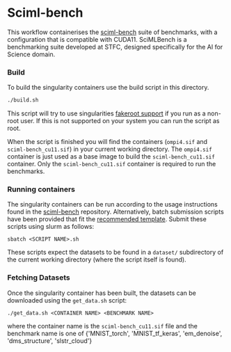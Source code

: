 # Sciml-bench

This workflow containerises the [sciml-bench](https://github.com/stfc-sciml/sciml-bench) suite
of benchmarks, with a configuration that is compatible with CUDA11. 
SciMLBench is a benchmarking suite developed at STFC, 
designed specifically for the AI for Science domain.

### Build

To build the singularity containers use the build script in this directory.

```bash
./build.sh
```

This script will try to use singularities [fakeroot
support](https://sylabs.io/guides/main/user-guide/fakeroot.html) if you run as a
non-root user. If this is not supported on your system you can run the script as
root.

When the script is finished you will find the containers (`ompi4.sif` and `sciml-bench_cu11.sif`)
in your current working directory. The `ompi4.sif` container is just used as a base image to build the `sciml-bench_cu11.sif` container. 
Only the `sciml-bench_cu11.sif` container is required to run the benchmarks.


### Running containers

The singularity containers can be run according to the 
usage instructions found in the [sciml-bench](https://github.com/stfc-sciml/sciml-bench/blob/master/doc/usage.md) 
repository. Alternatively, batch submission scripts have been provided that fit the [recommended template](https://github.com/alan-turing-institute/AI-workflows/blob/main/workflows/batch_template.sh).
Submit these scripts using slurm as follows:
```
sbatch <SCRIPT NAME>.sh
```
These scripts expect the datasets to be found in a `dataset/` subdirectory of the current working directory 
(where the script itself is found).


### Fetching Datasets

Once the singularity container has been built, the datasets can be downloaded using the `get_data.sh` script:
```
./get_data.sh <CONTAINER NAME> <BENCHMARK NAME>
```
where the container name is the `sciml-bench_cu11.sif` file and the benchmark name is one of 
{'MNIST_torch', 'MNIST_tf_keras', 'em_denoise', 'dms_structure', 'slstr_cloud'}

